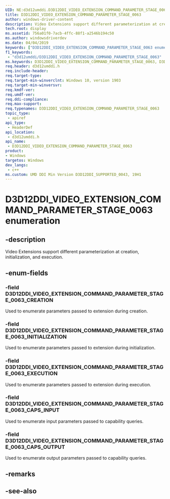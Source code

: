 ```yaml
---
UID: NE:d3d12umddi.D3D12DDI_VIDEO_EXTENSION_COMMAND_PARAMETER_STAGE_0063
title: D3D12DDI_VIDEO_EXTENSION_COMMAND_PARAMETER_STAGE_0063
author: windows-driver-content
description: Video Extensions support different parameterization at creation, initialization, and execution.
tech.root: display
ms.assetid: 756a01f0-7acb-4ffc-88f1-a2546b194c50
ms.author: windowsdriverdev
ms.date: 04/04/2019
keywords: ["D3D12DDI_VIDEO_EXTENSION_COMMAND_PARAMETER_STAGE_0063 enumeration"]
f1_keywords:
 - "d3d12umddi/D3D12DDI_VIDEO_EXTENSION_COMMAND_PARAMETER_STAGE_0063"
ms.keywords: D3D12DDI_VIDEO_EXTENSION_COMMAND_PARAMETER_STAGE_0063, D3D12DDI_VIDEO_EXTENSION_COMMAND_PARAMETER_STAGE_0063, 
req.header: d3d12umddi.h
req.include-header:
req.target-type:
req.target-min-winverclnt: Windows 10, version 1903
req.target-min-winversvr:
req.kmdf-ver:
req.umdf-ver:
req.ddi-compliance:
req.max-support:
req.typenames: D3D12DDI_VIDEO_EXTENSION_COMMAND_PARAMETER_STAGE_0063
topic_type: 
 - apiref
api_type: 
 - HeaderDef
api_location: 
 - d3d12umddi.h
api_name: 
 - D3D12DDI_VIDEO_EXTENSION_COMMAND_PARAMETER_STAGE_0063
product:
- Windows
targetos: Windows
dev_langs:
 - c++
ms.custom: UMD DDI Min Version D3D12DDI_SUPPORTED_0043, 19H1
---
```


# D3D12DDI_VIDEO_EXTENSION_COMMAND_PARAMETER_STAGE_0063 enumeration

## -description

Video Extensions support different parameterization at creation, initialization, and execution.

## -enum-fields

### -field D3D12DDI_VIDEO_EXTENSION_COMMAND_PARAMETER_STAGE_0063_CREATION

Used to enumerate parameters passed to extension during creation.

### -field D3D12DDI_VIDEO_EXTENSION_COMMAND_PARAMETER_STAGE_0063_INITIALIZATION

Used to enumerate parameters passed to extension during initialization.

### -field D3D12DDI_VIDEO_EXTENSION_COMMAND_PARAMETER_STAGE_0063_EXECUTION

Used to enumerate parameters passed to extension during execution.

### -field D3D12DDI_VIDEO_EXTENSION_COMMAND_PARAMETER_STAGE_0063_CAPS_INPUT

Used to enumerate input parameters passed to capability queries.

### -field D3D12DDI_VIDEO_EXTENSION_COMMAND_PARAMETER_STAGE_0063_CAPS_OUTPUT

Used to enumerate output parameters passed to capability queries.

## -remarks

## -see-also
